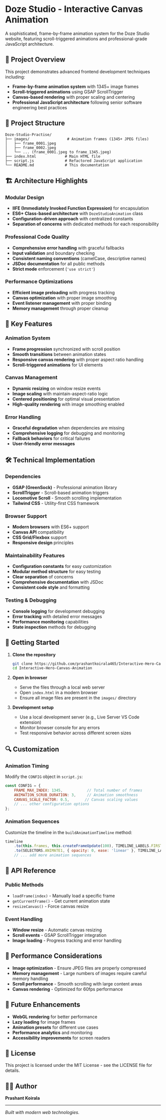 # Doze Studio - Interactive Canvas Animation

A sophisticated, frame-by-frame animation system for the Doze Studio website, featuring scroll-triggered animations and professional-grade JavaScript architecture.

## 🚀 Project Overview

This project demonstrates advanced frontend development techniques including:
- **Frame-by-frame animation system** with 1345+ image frames
- **Scroll-triggered animations** using GSAP ScrollTrigger
- **Canvas-based rendering** with proper scaling and centering
- **Professional JavaScript architecture** following senior software engineering best practices

## 📁 Project Structure

```
Doze-Studio-Practise/
├── images/                 # Animation frames (1345+ JPEG files)
│   ├── frame_0001.jpeg
│   ├── frame_0002.jpeg
│   └── ... (frame_0001.jpeg to frame_1345.jpeg)
├── index.html             # Main HTML file
├── script.js              # Refactored JavaScript application
└── README.md              # This documentation
```

## 🏗️ Architecture Highlights

### Modular Design
- **IIFE (Immediately Invoked Function Expression)** for encapsulation
- **ES6+ Class-based architecture** with `DozeStudioAnimation` class
- **Configuration-driven approach** with centralized constants
- **Separation of concerns** with dedicated methods for each responsibility

### Professional Code Quality
- **Comprehensive error handling** with graceful fallbacks
- **Input validation** and boundary checking
- **Consistent naming conventions** (camelCase, descriptive names)
- **JSDoc documentation** for all public methods
- **Strict mode** enforcement (`'use strict'`)

### Performance Optimizations
- **Efficient image preloading** with progress tracking
- **Canvas optimization** with proper image smoothing
- **Event listener management** with proper binding
- **Memory management** through proper cleanup

## 🔧 Key Features

### Animation System
- **Frame progression** synchronized with scroll position
- **Smooth transitions** between animation states
- **Responsive canvas rendering** with proper aspect ratio handling
- **Scroll-triggered animations** for UI elements

### Canvas Management
- **Dynamic resizing** on window resize events
- **Image scaling** with maintain-aspect-ratio logic
- **Centered positioning** for optimal visual presentation
- **High-quality rendering** with image smoothing enabled

### Error Handling
- **Graceful degradation** when dependencies are missing
- **Comprehensive logging** for debugging and monitoring
- **Fallback behaviors** for critical failures
- **User-friendly error messages**

## 🛠️ Technical Implementation

### Dependencies
- **GSAP (GreenSock)** - Professional animation library
- **ScrollTrigger** - Scroll-based animation triggers
- **Locomotive Scroll** - Smooth scrolling implementation
- **Tailwind CSS** - Utility-first CSS framework

### Browser Support
- **Modern browsers** with ES6+ support
- **Canvas API** compatibility
- **CSS Grid/Flexbox** support
- **Responsive design** principles


### Maintainability Features
- **Configuration constants** for easy customization
- **Modular method structure** for easy testing
- **Clear separation** of concerns
- **Comprehensive documentation** with JSDoc
- **Consistent code style** and formatting

### Testing & Debugging
- **Console logging** for development debugging
- **Error tracking** with detailed error messages
- **Performance monitoring** capabilities
- **State inspection** methods for debugging

## 🚀 Getting Started

1. **Clone the repository**
   ```bash
   git clone https://github.com/prashantkoirala465/Interactive-Hero-Canvas-Animation
   cd Interactive-Hero-Canvas-Animation
   ```

2. **Open in browser**
   - Serve the files through a local web server
   - Open `index.html` in a modern browser
   - Ensure all image files are present in the `images/` directory

3. **Development setup**
   - Use a local development server (e.g., Live Server VS Code extension)
   - Monitor browser console for any errors
   - Test responsive behavior across different screen sizes

## 🔍 Customization

### Animation Timing
Modify the `CONFIG` object in `script.js`:
```javascript
const CONFIG = {
    FRAME_MAX_INDEX: 1345,           // Total number of frames
    ANIMATION_SCRUB_DURATION: 3,     // Animation smoothness
    CANVAS_SCALE_FACTOR: 0.5,       // Canvas scaling values
    // ... other configuration options
};
```

### Animation Sequences
Customize the timeline in the `buildAnimationTimeline` method:
```javascript
timeline
    .to(this.frames, this.createFrameUpdate(100), TIMELINE_LABELS.FIRST)
    .to(SELECTORS.ANIMATE1, { opacity: 0, ease: 'linear' }, TIMELINE_LABELS.FIRST)
    // ... add more animation sequences
```

## 📖 API Reference

### Public Methods
- `loadFrame(index)` - Manually load a specific frame
- `getCurrentFrame()` - Get current animation state
- `resizeCanvas()` - Force canvas resize

### Event Handling
- **Window resize** - Automatic canvas resizing
- **Scroll events** - GSAP ScrollTrigger integration
- **Image loading** - Progress tracking and error handling

## 🎯 Performance Considerations

- **Image optimization** - Ensure JPEG files are properly compressed
- **Memory management** - Large numbers of images require careful memory handling
- **Scroll performance** - Smooth scrolling with large content areas
- **Canvas rendering** - Optimized for 60fps performance

## 🔮 Future Enhancements

- **WebGL rendering** for better performance
- **Lazy loading** for image frames
- **Animation presets** for different use cases
- **Performance analytics** and monitoring
- **Accessibility improvements** for screen readers

## 📄 License

This project is licensed under the MIT License - see the LICENSE file for details.

## 👨‍💻 Author

**Prashant Koirala** 

---

*Built with modern web technologies.*
